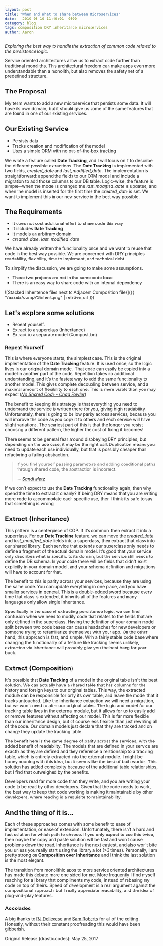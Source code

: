 ```yaml
---
layout: post
title: "When and What to share between Microservices"
date:   2019-03-10 11:40:01 -0500
category: blog
tags: composition DRY inheritance microservices
author: Aaron
---
```


_Exploring the best way to handle the extraction of common code related to the persistence logic._

Service oriented architectures allow us to extract code further than traditional monoliths. This architectural freedom can make apps even more understandable than a monolith, but also removes the safety net of a predefined structure.



## The Proposal
My team wants to add a new microservice that persists some data. It will have its own domain, but it should give us some of the same features that are found in one of our existing services.



## Our Existing Service
* Persists data
* Tracks creation and modification of the model
* Uses a simple ORM with no out-of-the-box tracking


We wrote a feature called **Date Tracking**, and I will focus on it to describe the different possible extractions.  The **Date Tracking** is implemented with two fields, _created_date_ and _last_modified_date_. The implementation is straightforward: append the fields to our ORM model and include a migration to add those columns to our DB table. Logic-wise, the feature is simple--when the model is changed the _last_modified_date_ is updated, and when the model is inserted for the first time the _created_date_ is set. We want to implement this in our new service in the best way possible.



## The Requirements
* It does not cost additional effort to share code this way
* It includes **Date Tracking**
* It models an arbitrary domain
 * _created_date_, _last_modified_date_

We have already written the functionality once and we want to reuse that code in the best way possible. We are concerned with DRY principles, readability, flexibility, time to implement, and technical debt.


To simplify the discussion, we are going to make some assumptions.

* These two projects are not in the same code base
* There is an easy way to share code with an internal dependency

![Stacked Inheritence files next to Adjacent Composition files]({{ "/assets/compVSinhert.png" | relative_url }})

## Let's explore some solutions
* Repeat yourself.
* Extract to a superclass (Inheritance)
* Extract to a separate model (Composition)



### Repeat Yourself
This is where everyone starts, the simplest case. This is the original implementation of the **Date Tracking** feature. It is used once, so the logic lives in our original domain model. That code can easily be copied into a model in another part of the code. Repetition takes no additional understanding, and it’s the  fastest way to add the same functionality to another model. This gives complete decoupling between service, and a maximal amount of flexibility to each one. This is more viable than you may expect (<cite>[No Shared Code - Chad Fowler](https://youtu.be/-UKEPd2ipEk?t=1333)</cite>)


The benefit to keeping this strategy is that everything you need to understand the service is written there for you, giving high readability. Unfortunately, there is going to be low parity across services, because you will improve the code as you copy it to others and each service will have slight variations. The scariest part of this is that the longer you resist choosing a different pattern, the higher the cost of fixing it becomes!


There seems to be general fear around disobeying DRY principles, but depending on the use case, it may be the right call. Duplication means you need to update each use individually, but that is possibly cheaper than refactoring a failing abstraction.


> If you find yourself passing parameters and adding conditional paths through shared code, the abstraction is incorrect.
>
> -- <cite>[Sandi Metz](https://www.sandimetz.com/blog/2016/1/20/the-wrong-abstraction)</cite>


If we don’t expect to use the **Date Tracking** functionality again, then why spend the time to extract it cleanly? If being DRY means that you are writing more code to accommodate each specific use, then I think it’s safe to say that something is wrong.


## Extract (Inheritance)
This pattern is a centerpiece of OOP. If it’s common, then extract it into a superclass. For our **Date Tracking** feature, we can move the _created_date_ and _last_modified_date_ fields into a superclass, then extract that class into our shared library. Each service that extends our superclass only needs to define a fragment of the actual domain model. It’s good that your service only describes what is specific to its domain, but the service still needs to define the DB schema. In your code there will be fields that didn't exist explicitly in your domain model, and your schema definition and migrations will have to account for that.



The benefit to this is parity across your services, because they are using the same code. You can update everything in one place, and you have smaller services in general. This is a double-edged sword because every time that class is extended, it inherits all of the features and many languages only allow single inheritance.


Specifically in the case of extracting persistence logic, we can find confusion when we need to modify code that relates to the fields that are only defined in the superclass. Having the definition of your domain model split between two code bases can cause headaches for new developers or someone trying to refamiliarize themselves with your app. On the other hand, this approach is fast, and simple. With a fairly stable code base where changing the functionality of a feature like tracking seems unlikely, extraction via inheritance will probably give you the best bang for your buck.



## Extract (Composition)
It's possible that **Date Tracking** of a model in the original table isn't the best solution. We can actually have a shared table that has columns for the history and foreign keys to our original tables. This way, the extracted module can be responsible for only its own table, and leave the model that it tracks untouched. Like the inheritance extraction we will need a migration, but we won’t need to alter our original tables. The logic and model for our tracking table lives in the external module, but it allows for us to easily add or remove features without affecting our model. This is far more flexible than our inheritance design, but of course less flexible than just rewriting all of the code. Our domain models just declare that they are tracked and on change they update the tracking table.



The benefit here is the same degree of parity across the services, with the added benefit of readability. The models that are defined in your service are exactly as they are defined and they reference a relationship to a tracking table, which is entirely extracted into the external module. I might be honeymooning with this idea, but it seems like the best of both worlds. This solution has added complexity because of the additional table relationships, but I find that outweighed by the benefits.


Developers read far more code than they write, and you are writing your code to be read by other developers. Given that the code needs to work, the best way to keep that code working is making it maintainable by other developers, where reading is a requisite to maintainability.



## And the thing of it is...
Each of these approaches comes with some benefit to ease of implementation, or ease of extension. Unfortunately, there isn’t a hard and fast solution for which path to choose. If you only expect to use this twice, then maybe the copy and paste solution will be fast and won’t cause problems down the road. Inheritance is the next easiest, and also won’t bite you unless you really start using the library a lot (>3 times). Personally, I am pretty strong on **Composition over Inheritance** and I think the last solution is the most elegant.



The transition from monolithic apps to more service oriented architectures has made this debate more one sided for me. More frequently I find myself reaching for a library that compliments my code, instead of rebasing my code on top of theirs. Speed of development is a real argument against the compositional approach, but I really appreciate readability, and the idea of plug-and-play features.



### Accolades
A big thanks to [RJ Dellecese](https://github.com/rjdellecese) and [Sam Roberts](https://github.com/samgqroberts) for all of the editing. Honestly, without their constant proofreading this would have been gibberish.

<div class="publish-tag">Original Release (drastic.codes): May 25, 2017</div>
